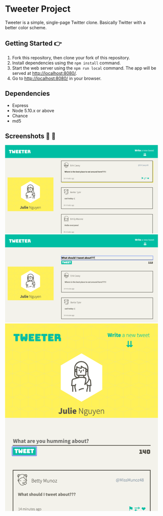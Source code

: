 # Tweeter Project

Tweeter is a simple, single-page Twitter clone. Basically Twitter with a better color scheme.

## Getting Started 👉

1. Fork this repository, then clone your fork of this repository.
2. Install dependencies using the `npm install` command.
3. Start the web server using the `npm run local` command. The app will be served at <http://localhost:8080/>.
4. Go to <http://localhost:8080/> in your browser.

## Dependencies

- Express
- Node 5.10.x or above
- Chance 
- md5

## Screenshots 🤗 🎊

!["Screenshot of page on initial load"](https://github.com/juliebede/tweeter/blob/master/docs/Tweets-view.png)
!["Screenshot of making a a tweet"](https://github.com/juliebede/tweeter/blob/master/docs/Tweeting.png)
!["Screenshot of smaller screen"](https://github.com/juliebede/tweeter/blob/master/docs/Small-view.png)
